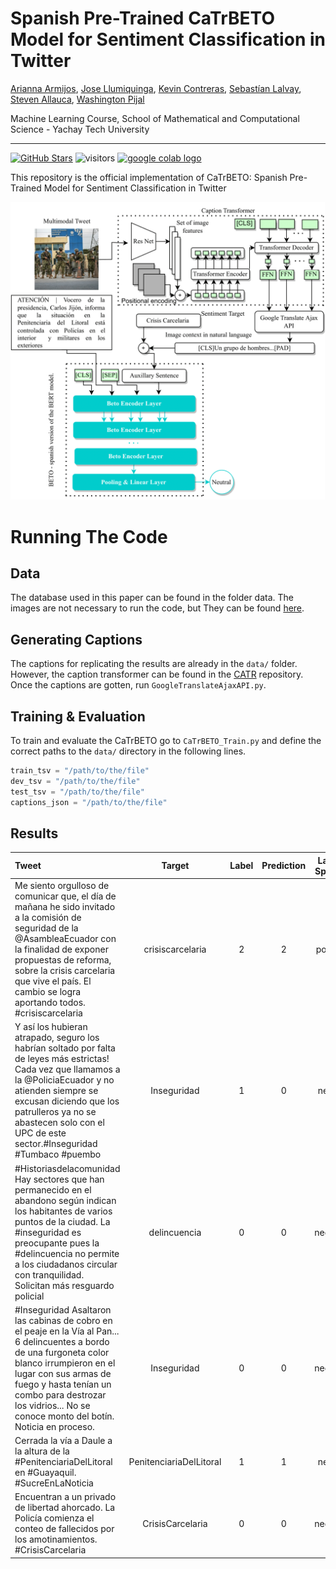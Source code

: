 # Spanish Pre-Trained CaTrBETO Model for Sentiment Classification in Twitter 
[Arianna Armijos](https://github.com/Ariannx), [Jose Llumiquinga](https://github.com/JoseLuis96001), [Kevin Contreras](https://github.com/KevinL97), [Sebastían Lalvay](https://github.com/leolalvay), [Steven Allauca](https://github.com/sgag26), [Washington Pijal](https://github.com/Daniel-Qubit220)

Machine Learning Course, School of Mathematical and Computational Science - Yachay Tech University

---

[![GitHub Stars](https://img.shields.io/github/stars/Daniel-Qubit220/CaTrBETO?style=social)](https://github.com/Daniel-Qubit220/CaTrBETO)
![visitors](https://visitor-badge.glitch.me/badge?page_id=Daniel-Qubit220/CaTrBETO)
[ <a href="https://colab.research.google.com/drive/1gTLMjrUAmKWmCZ6k1yDDb4cFSoHkl8ui?usp=sharing"><img src="https://colab.research.google.com/assets/colab-badge.svg" alt="google colab logo"></a>]("https://colab.research.google.com/drive/1gTLMjrUAmKWmCZ6k1yDDb4cFSoHkl8ui?usp=sharing")

This repository is the official implementation of CaTrBETO: Spanish Pre-Trained Model for Sentiment Classification in Twitter

![Arch Diagram](images/ML.drawio-1.png)
# Running The Code
## Data 
The database used in this paper can be found in the folder data. The images are not necessary to run the code, but They can be found [here](https://drive.google.com/drive/folders/1WFQvL3HsOWL4ODiUDj0C6SPEuJP5lz65?usp=sharing).

## Generating Captions
The captions for replicating the results are already in the `data/` folder. However, the caption transformer can be found in the [CATR](https://github.com/saahiluppal/catr/) repository. Once the captions are gotten, run `GoogleTranslateAjaxAPI.py`.

## Training \& Evaluation

To train and evaluate the CaTrBETO go to `CaTrBETO_Train.py`  and define the correct paths to the `data/` directory in the following lines.


```python
train_tsv = "/path/to/the/file"
dev_tsv = "/path/to/the/file" 
test_tsv = "/path/to/the/file" 
captions_json = "/path/to/the/file"
```


## Results 


| Tweet             | Target   |  Label | Prediction  | Label-Spanish  |  Prediction-Spanish   |
| :---      | :---:        |        :-----:         |     :---:      |     :---:      |     :---:      |
| Me siento orgulloso de comunicar que, el día de mañana he sido invitado a la comisión de seguridad de la @AsambleaEcuador con la finalidad de exponer propuestas de reforma, sobre la crisis carcelaria que vive el país. El cambio se logra aportando todos. #crisiscarcelaria	 |  crisiscarcelaria | 2 | 2 | positivo | positivo | 
| Y así los hubieran atrapado, seguro los habrían soltado por falta de leyes más estrictas! Cada vez que llamamos a la @PoliciaEcuador y no atienden siempre se excusan diciendo que los patrulleros ya no se abastecen solo con el UPC de este sector.#Inseguridad #Tumbaco #puembo | Inseguridad | 1 | 0 | neutral | negativo |
| #Historiasdelacomunidad Hay sectores que han permanecido en el abandono según indican los habitantes de varios puntos de la ciudad. La #inseguridad es preocupante pues la #delincuencia no permite a los ciudadanos circular con tranquilidad. Solicitan más resguardo policial	 | delincuencia | 0 | 0 | negativo | negativo |
| #Inseguridad Asaltaron las cabinas de cobro en el peaje en la Vía al Pan... 6 delincuentes a bordo de una furgoneta color blanco irrumpieron en el lugar con sus armas de fuego y hasta tenían un combo para destrozar los vidrios... No se conoce monto del botín. Noticia en proceso.	 | Inseguridad | 0 | 0 | negativo | negativo |
| Cerrada la vía a Daule a la altura de la #PenitenciariaDelLitoral en #Guayaquil. #SucreEnLaNoticia	 | PenitenciariaDelLitoral | 1 | 1 | neutral | neutral |
| Encuentran a un privado de libertad ahorcado. La Policía comienza el conteo de fallecidos por los amotinamientos. #CrisisCarcelaria	 | CrisisCarcelaria | 0 | 0 | negativo | negativo |




